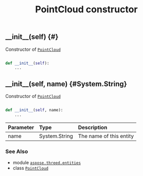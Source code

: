 ﻿---
title: PointCloud constructor
second_title: Aspose.3D for Python via .NET API References
description: 
type: docs
weight: 10
url: /python-net/aspose.threed.entities/pointcloud/__init__/
is_root: false
---

## \_\_init\_\_(self) {#}

Constructor of [`PointCloud`](/3d/python-net/aspose.threed.entities/pointcloud)



```python

def __init__(self):
    ...
```




## \_\_init\_\_(self, name) {#System.String}

Constructor of [`PointCloud`](/3d/python-net/aspose.threed.entities/pointcloud)



```python

def __init__(self, name):
    ...
```


| Parameter | Type | Description |
| :- | :- | :- |
| name | System.String | The name of this entity |



### See Also
* module [`aspose.threed.entities`](../../)
* class [`PointCloud`](/3d/python-net/aspose.threed.entities/pointcloud)
